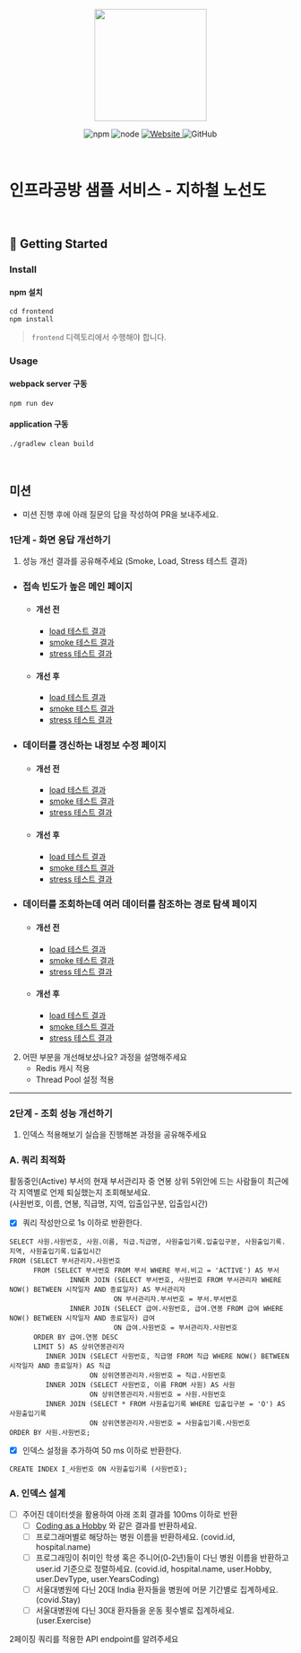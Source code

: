 <p align="center">
    <img width="200px;" src="https://raw.githubusercontent.com/woowacourse/atdd-subway-admin-frontend/master/images/main_logo.png"/>
</p>
<p align="center">
  <img alt="npm" src="https://img.shields.io/badge/npm-%3E%3D%205.5.0-blue">
  <img alt="node" src="https://img.shields.io/badge/node-%3E%3D%209.3.0-blue">
  <a href="https://edu.nextstep.camp/c/R89PYi5H" alt="nextstep atdd">
    <img alt="Website" src="https://img.shields.io/website?url=https%3A%2F%2Fedu.nextstep.camp%2Fc%2FR89PYi5H">
  </a>
  <img alt="GitHub" src="https://img.shields.io/github/license/next-step/atdd-subway-service">
</p>

<br>

# 인프라공방 샘플 서비스 - 지하철 노선도

<br>

## 🚀 Getting Started

### Install
#### npm 설치
```
cd frontend
npm install
```
> `frontend` 디렉토리에서 수행해야 합니다.

### Usage
#### webpack server 구동
```
npm run dev
```
#### application 구동
```
./gradlew clean build
```

<br>

## 미션

* 미션 진행 후에 아래 질문의 답을 작성하여 PR을 보내주세요.

### 1단계 - 화면 응답 개선하기

1. 성능 개선 결과를 공유해주세요 (Smoke, Load, Stress 테스트 결과)

- ### 접속 빈도가 높은 메인 페이지
    - #### 개선 전
        - [load 테스트 결과](./k6/main/load-result.txt)
        - [smoke 테스트 결과](./k6/main/smoke-result.txt)
        - [stress 테스트 결과](./k6/main/stress-result.txt)
    - #### 개선 후
        - [load 테스트 결과](./k6/main/load-result-after.txt)
        - [smoke 테스트 결과](./k6/main/smoke-result-after.txt)
        - [stress 테스트 결과](./k6/main/stress-result-after.txt)
- ### 데이터를 갱신하는 내정보 수정 페이지
    - #### 개선 전
        - [load 테스트 결과](./k6/myinfo-update/load-result.txt)
        - [smoke 테스트 결과](./k6/myinfo-update/smoke-result.txt)
        - [stress 테스트 결과](./k6/myinfo-update/stress-result.txt)
    - #### 개선 후
        - [load 테스트 결과](./k6/main/load-result-after.txt)
        - [smoke 테스트 결과](./k6/main/smoke-result-after.txt)
        - [stress 테스트 결과](./k6/main/stress-result-after.txt)
- ### 데이터를 조회하는데 여러 데이터를 참조하는 경로 탐색 페이지
    - #### 개선 전
        - [load 테스트 결과](./k6/path/load-result.txt)
        - [smoke 테스트 결과](./k6/path/smoke-result.txt)
        - [stress 테스트 결과](./k6/path/stress-result.txt)
    - #### 개선 후
        - [load 테스트 결과](./k6/main/load-result-after.txt)
        - [smoke 테스트 결과](./k6/main/smoke-result-after.txt)
        - [stress 테스트 결과](./k6/main/stress-result-after.txt)

2. 어떤 부분을 개선해보셨나요? 과정을 설명해주세요
    - Redis 캐시 적용
    - Thread Pool 설정 적용

---

### 2단계 - 조회 성능 개선하기

1. 인덱스 적용해보기 실습을 진행해본 과정을 공유해주세요

### A. 쿼리 최적화

활동중인(Active) 부서의 현재 부서관리자 중 연봉 상위 5위안에 드는 사람들이 최근에 각 지역별로 언제 퇴실했는지 조회해보세요.
<br/> (사원번호, 이름, 연봉, 직급명, 지역, 입출입구분, 입출입시간)

- [x] 쿼리 작성만으로 1s 이하로 반환한다.

```mysql
SELECT 사원.사원번호, 사원.이름, 직급.직급명, 사원출입기록.입출입구분, 사원출입기록.지역, 사원출입기록.입출입시간
FROM (SELECT 부서관리자.사원번호
      FROM (SELECT 부서번호 FROM 부서 WHERE 부서.비고 = 'ACTIVE') AS 부서
               INNER JOIN (SELECT 부서번호, 사원번호 FROM 부서관리자 WHERE NOW() BETWEEN 시작일자 AND 종료일자) AS 부서관리자
                          ON 부서관리자.부서번호 = 부서.부서번호
               INNER JOIN (SELECT 급여.사원번호, 급여.연봉 FROM 급여 WHERE NOW() BETWEEN 시작일자 AND 종료일자) 급여
                          ON 급여.사원번호 = 부서관리자.사원번호
      ORDER BY 급여.연봉 DESC
      LIMIT 5) AS 상위연봉관리자
         INNER JOIN (SELECT 사원번호, 직급명 FROM 직급 WHERE NOW() BETWEEN 시작일자 AND 종료일자) AS 직급
                    ON 상위연봉관리자.사원번호 = 직급.사원번호
         INNER JOIN (SELECT 사원번호, 이름 FROM 사원) AS 사원
                    ON 상위연봉관리자.사원번호 = 사원.사원번호
         INNER JOIN (SELECT * FROM 사원출입기록 WHERE 입출입구분 = 'O') AS 사원출입기록
                    ON 상위연봉관리자.사원번호 = 사원출입기록.사원번호
ORDER BY 사원.사원번호;
```

- [x] 인덱스 설정을 추가하여 50 ms 이하로 반환한다.

```mysql
CREATE INDEX I_사원번호 ON 사원출입기록 (사원번호);
```

### A. 인덱스 설계

- [ ] 주어진 데이터셋을 활용하여 아래 조회 결과를 100ms 이하로 반환
    - [ ] [Coding as a Hobby](https://insights.stackoverflow.com/survey/2018#developer-profile-_-coding-as-a-hobby) 와 같은
      결과를 반환하세요.
    - [ ] 프로그래머별로 해당하는 병원 이름을 반환하세요. (covid.id, hospital.name)
    - [ ] 프로그래밍이 취미인 학생 혹은 주니어(0-2년)들이 다닌 병원 이름을 반환하고 user.id 기준으로 정렬하세요.
      (covid.id, hospital.name, user.Hobby, user.DevType, user.YearsCoding)
    - [ ] 서울대병원에 다닌 20대 India 환자들을 병원에 머문 기간별로 집계하세요. (covid.Stay)
    - [ ]  서울대병원에 다닌 30대 환자들을 운동 횟수별로 집계하세요. (user.Exercise)

2페이징 쿼리를 적용한 API endpoint를 알려주세요


